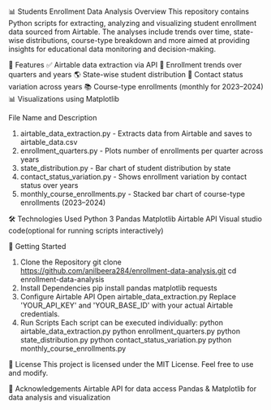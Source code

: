 📊 Students Enrollment Data Analysis
Overview
This repository contains Python scripts for extracting, analyzing and visualizing student enrollment data sourced from Airtable. The analyses include trends over time, state-wise distributions, course-type breakdown and more aimed at providing insights for educational data monitoring and decision-making.

🧩 Features
✅ Airtable data extraction via API
📅 Enrollment trends over quarters and years
🌎 State-wise student distribution
🎯 Contact status variation across years
📚 Course-type enrollments (monthly for 2023–2024)
📊 Visualizations using Matplotlib

File Name and Description
1. airtable_data_extraction.py - Extracts data from Airtable and saves to airtable_data.csv
2. enrollment_quarters.py - Plots number of enrollments per quarter across years
3. state_distribution.py - Bar chart of student distribution by state
4. contact_status_variation.py - Shows enrollment variation by contact status over years
5. monthly_course_enrollments.py - Stacked bar chart of course-type enrollments (2023–2024)

🛠️ Technologies Used
   Python 3
   Pandas
   Matplotlib
   Airtable API
   Visual studio code(optional for running scripts interactively)
   
🚀 Getting Started
1. Clone the Repository
   git clone https://github.com/anilbeera284/enrollment-data-analysis.git
   cd enrollment-data-analysis
2. Install Dependencies
   pip install pandas matplotlib requests
3. Configure Airtable API
   Open airtable_data_extraction.py
   Replace 'YOUR_API_KEY' and 'YOUR_BASE_ID' with your actual Airtable credentials.
4. Run Scripts
   Each script can be executed individually:
   python airtable_data_extraction.py
   python enrollment_quarters.py
   python state_distribution.py
   python contact_status_variation.py
   python monthly_course_enrollments.py

📝 License
   This project is licensed under the MIT License. Feel free to use and modify.

🙌 Acknowledgements
    Airtable API for data access
   Pandas & Matplotlib for data analysis and visualization
